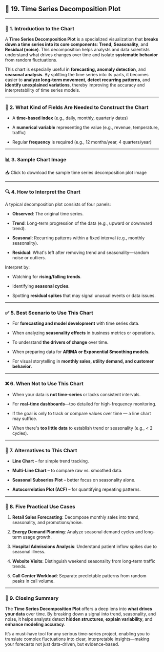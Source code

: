 ## 🧮 **19. Time Series Decomposition Plot**

---

### 📘 **1. Introduction to the Chart**

A **Time Series Decomposition Plot** is a specialized visualization that **breaks down a time series into its core components**: **Trend**, **Seasonality**, and **Residual (noise)**. This decomposition helps analysts and data scientists understand what drives changes over time and isolate **systematic behavior** from random fluctuations.

This chart is especially useful in **forecasting, anomaly detection**, and **seasonal analysis**. By splitting the time series into its parts, it becomes easier to **analyze long-term movement**, **detect recurring patterns**, and **identify unexplained variations**, thereby improving the accuracy and interpretability of time series models.

---

### 🧾 **2. What Kind of Fields Are Needed to Construct the Chart**

- A **time-based index** (e.g., daily, monthly, quarterly dates)

- A **numerical variable** representing the value (e.g., revenue, temperature, traffic)

- Regular **frequency** is required (e.g., 12 months/year, 4 quarters/year)

---

### 📊 **3. Sample Chart Image**

📥 Click to download the sample time series decomposition plot image

---

### 🔍 **4. How to Interpret the Chart**

A typical decomposition plot consists of four panels:

- **Observed**: The original time series.

- **Trend**: Long-term progression of the data (e.g., upward or downward trend).

- **Seasonal**: Recurring patterns within a fixed interval (e.g., monthly seasonality).

- **Residual**: What's left after removing trend and seasonality—random noise or outliers.

Interpret by:

- Watching for **rising/falling trends**.

- Identifying **seasonal cycles**.

- Spotting **residual spikes** that may signal unusual events or data issues.

---

### ✅ **5. Best Scenario to Use This Chart**

- For **forecasting and model development** with time series data.

- When analyzing **seasonality effects** in business metrics or operations.

- To understand **the drivers of change** over time.

- When preparing data for **ARIMA or Exponential Smoothing models**.

- For visual storytelling in **monthly sales, utility demand, and customer behavior**.

---

### ❌ **6. When Not to Use This Chart**

- When your data is **not time-series** or lacks consistent intervals.

- For **real-time dashboards**—too detailed for high-frequency monitoring.

- If the goal is only to track or compare values over time — a line chart may suffice.

- When there's **too little data** to establish trend or seasonality (e.g., < 2 cycles).

---

### 🔄 **7. Alternatives to This Chart**

- **Line Chart** – for simple trend tracking.

- **Multi-Line Chart** – to compare raw vs. smoothed data.

- **Seasonal Subseries Plot** – better focus on seasonality alone.

- **Autocorrelation Plot (ACF)** – for quantifying repeating patterns.

---

### 💼 **8. Five Practical Use Cases**

1. **Retail Sales Forecasting**: Decompose monthly sales into trend, seasonality, and promotions/noise.

2. **Energy Demand Planning**: Analyze seasonal demand cycles and long-term usage growth.

3. **Hospital Admissions Analysis**: Understand patient inflow spikes due to seasonal illness.

4. **Website Visits**: Distinguish weekend seasonality from long-term traffic trends.

5. **Call Center Workload**: Separate predictable patterns from random peaks in call volume.

---

### 🧾 **9. Closing Summary**

The **Time Series Decomposition Plot** offers a deep lens into **what drives your data** over time. By breaking down a signal into trend, seasonality, and noise, it helps analysts detect **hidden structures**, **explain variability**, and **enhance modeling accuracy**.

It’s a must-have tool for any serious time-series project, enabling you to translate complex fluctuations into clear, interpretable insights—making your forecasts not just data-driven, but evidence-based.


